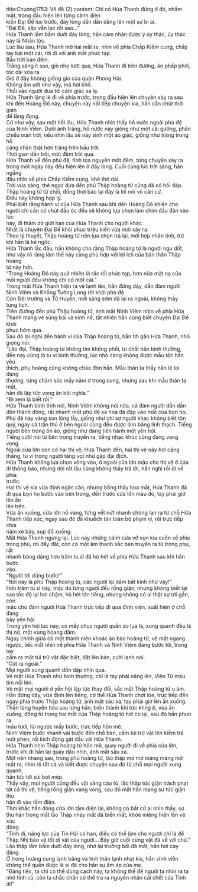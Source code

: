 title:Chương1753: Vô đề (2)
content:
Chỉ có Hứa Thanh đứng ở đó, nhắm mắt, trong đầu hiện lên từng cảnh diện<br>kiến Đại Đế lúc trước, đáy lòng dần dần dâng lên một sự bi ai.<br>“Đại Đế, sắp vẫn lạc rồi sao…”<br>Hứa Thanh lẩm bẩm dưới đáy lòng, hắn cảm nhận được ý ủy thác, ủy thác<br>này là Nhân tộc.<br>Lúc lâu sau, Hứa Thanh mở hai mắt ra, nhìn về phía Chấp Kiếm cung, chắp<br>tay bái một cái, rời đi với ánh mắt phức tạp.<br>Bầu trời ban đêm.<br>Trắng sáng ít sao, gió nhẹ lướt qua, Hứa Thanh đi trên đường, áo phấp phới,<br>tóc dài xõa ra.<br>Gió ở đây không giống gió của quận Phong Hải.<br>Không ẩm ướt như vậy, mà hơi khô.<br>Thổi vào người đưa tới cảm giác xa lạ.<br>Hứa Thanh lặng lẽ đi về phía trước, trong đầu hiện lên chuyện xảy ra sau<br>khi đến Hoàng Đô này, chuyện này nối tiếp chuyện kia, hắn cần chút thời gian<br>để lắng đọng.<br>Cứ như vậy, sau một hồi lâu, Hứa Thanh nhìn thấy hồ nước ngoài phủ đệ<br>của Ninh Viêm. Dưới ánh trăng, hồ nước này giống như một cái gương, phản<br>chiếu màn trời, nếu nhìn lâu sẽ nảy sinh một ảo giác, giống như trăng trong hồ<br>càng chân thật hơn trăng trên bầu trời.<br>Thời gian dần trôi, một đêm trôi qua.<br>Hứa Thanh về đến phủ đệ, tĩnh tọa nguyên một đêm, từng chuyện xảy ra<br>trong một ngày này đều hiện lên ở đáy lòng. Cuối cùng lúc trời sáng, hắn ngẩng<br>đầu nhìn về phía Chấp Kiếm cung, khẽ thở dài.<br>Trời vừa sáng, thẻ ngọc đưa đến phủ Thập hoàng tử cũng đã có hồi đáp.<br>Thập hoàng tử từ chối, đồng thời báo lại đây là lời nói vô căn cứ.<br>Điều này không hợp lý.<br>Phải biết rằng hành vi của Hứa Thanh sau khi đến Hoàng Đô khiến cho<br>người chỉ cần có chút đầu óc đều sẽ không lựa chọn làm chim đầu đàn vào lúc<br>này, đi thăm dò giới hạn của Hứa Thanh cho người khác.<br>Nhất là chuyện Đại Đế khôi phục triệu kiến vừa mới xảy ra.<br>Theo lý thuyết, Thập hoàng tử nên lựa chọn trả lại, mới hợp nhân tính, trừ<br>khi hắn là kẻ ngốc.<br>Hứa Thanh lắc đầu, hắn không cho rằng Thập hoàng tử là người ngu dốt,<br>như vậy rõ ràng làm thế này càng phù hợp với lợi ích của bản thân Thập hoàng<br>tử này hơn.<br>“Trong Hoàng Đô này quả nhiên là rắc rối phức tạp, hơn nữa mặt nạ của<br>mỗi người đều không chỉ có một cái.”<br>Trong mắt Hứa Thanh hiện ra vẻ lạnh lẽo, hắn đứng dậy, dẫn đám người<br>Ninh Viêm và Khổng Tường Long rời khỏi phủ đệ.<br>Còn Đội trưởng và Tử Huyền, mới sáng sớm đã lại ra ngoài, không thấy<br>tung tích.<br>Trên đường đến phủ Thập hoàng tử, ánh mắt Ninh Viêm nhìn về phía Hứa<br>Thanh mang vẻ sùng bái và kính nể, tất nhiên hắn cũng biết chuyện Đại Đế khôi<br>phục hôm qua.<br>Sau đó lại nghĩ đến hành vi của Thập hoàng tử, hắn tới gần Hứa Thanh, nhỏ<br>giọng nói:<br>“Lão đại, Thập hoàng tử không tim không phổi, tư chất hắn bình thường,<br>đến nay cũng là tu vi bình thường, lúc nhỏ càng không được mẫu tộc hắn yêu<br>thích, phụ hoàng cũng không chào đón hắn. Mẫu thân ta thấy hắn lẻ loi đáng<br>thương, từng chăm sóc mấy năm ở trong cung, nhưng sau khi mẫu thân ta mất,<br>hắn đã lập tức vong ân bội nghĩa.”<br>“Đi xem là biết rồi.”<br>Hứa Thanh bình tĩnh nói, Ninh Viêm không nói nữa, cả đám người dần dần<br>đến thành đông, rất nhanh một phủ đệ xa hoa đã đập vào mắt của bọn họ.<br>Phủ đệ này vàng son lộng lẫy, giống như chỉ sợ người khác không biết tôn<br>quý, ngay cả trấn thú ở bên ngoài cũng đều được làm bằng linh thạch. Tiếng<br>người bên trong ồn ào, giống như đang tiến hành một yến hội.<br>Tiếng cười nói từ bên trong truyền ra, tiếng nhạc khúc cũng đang vang<br>vọng.<br>Ngoài cửa lớn còn có hai thị vệ, Hứa Thanh đến, hai thị vệ này hơi căng<br>thẳng, tu vi trong người tăng vọt như gặp đại địch.<br>Hứa Thanh không lựa chọn xông vào, ở ngoài cửa lớn mặc cho thị vệ ở cửa<br>đi thông báo, nhưng đợi rất lâu cũng không thấy trả lời, hắn nghĩ rồi đi về phía<br>trước.<br>Hai thị vệ kia vừa định ngăn cản, nhưng bỗng thấy hoa mắt, Hứa Thanh đã<br>đi qua bọn họ bước vào bên trong, đến trước cửa lớn màu đỏ, tay phải giơ lên ấn<br>lên trên.<br>Vừa ấn xuống, cửa lớn nổ vang, từng vết nứt nhanh chóng lan ra từ chỗ Hứa<br>Thanh tiếp xúc, ngay sau đó đã khuếch tán toàn bộ phạm vi, rồi trực tiếp chia<br>năm xẻ bảy, sụp đổ xuống.<br>Mắt Hứa Thanh ngưng lại. Lúc này những cánh cửa vỡ vụn kia cuốn về phía<br>trong phủ, rơi đầy đất, còn có một âm thanh sắc bén truyền ra từ trong phủ, rất<br>nhanh bóng dáng hơn trăm tu sĩ đã hò hét về phía Hứa Thanh sau khi hắn bước<br>vào.<br>“Người tới dừng bước!”<br>“Nơi này là phủ Thập hoàng tử, các ngươi lại dám bất kính như vậy!”<br>Hơn trăm tu sĩ này, mặc dù từng người đều rống giận, nhưng không biết tại<br>sao tốc độ lại hơi chậm, hò hét lớn tiếng, nhưng không có ai thật sự tới gần, còn<br>mặc cho đám người Hứa Thanh trực tiếp đi qua đình viện, xuất hiện ở chỗ đang<br>bày yến hội.<br>Trong yến hội lúc này, có mấy chục người quần áo lụa là, xung quanh đều là<br>thị nữ, một vùng hoang dâm.<br>Ngay chính giữa có một thanh niên khoác áo bào hoàng tử, vẻ mặt ngang<br>ngược, liếc mắt nhìn về phía Hứa Thanh và Ninh Viêm đang bước tới, trong tay<br>cầm ra một túi trữ vật đặc biệt, đặt lên bàn, cười lạnh nói.<br>“Cút ra ngoài.”<br>Mọi người xung quanh dồn dập nhìn qua.<br>Vẻ mặt Hứa Thanh như bình thường, chỉ là tay phải nâng lên, Viên Tử màu<br>tím nổi lên.<br>Vẻ mặt mọi người ở yến hội lập tức thay đổi, sắc mặt Thập hoàng tử u ám.<br>Hắn đứng dậy, vừa định lên tiếng, cơ thể Hứa Thanh chợt lóe, trực tiếp đến<br>ngay phía trước Thập hoàng tử, ánh mắt sâu xa, tay phải giơ lên ấn xuống.<br>Thần tàng huyễn hóa sau lưng hắn, biến thành khí tức kh*ng b*, vừa ấn<br>xuống, đồng tử trong hai mắt của Thập hoàng tử hơi co lại, sau đó hắn phun ra<br>máu tươi, lùi ngược mấy bước, trực tiếp hôn mê.<br>Ninh Viêm bước nhanh vài bước đến chỗ bàn, cầm túi trữ vật lên kiểm trả<br>một phen, rồi kích động gật đầu với Hứa Thanh.<br>Hứa Thanh nhìn Thập hoàng tử hôn mê, quay người đi về phía cửa lớn,<br>trước khi đi hắn lại quay đầu nhìn, ánh mắt sâu xa.<br>Một nén nhang sau, trong phủ hoàng tử, lão thập mơ mơ màng màng mở<br>mắt ra, nhìn rõ tất cả và biết được chuyện sau đó từ chỗ mọi người xung quanh,<br>hắn tức tới sùi bọt mép.<br>Thấy vậy, mọi người cũng đều vội vàng cáo từ, lão thập tức giận trách phạt<br>tất cả thị vệ, tiếng rống giận vang vọng, sau đó mắt hắn mang sự tức giận thù<br>hận đi vào tẩm điện.<br>Thời khắc hắn đóng cửa lớn tẩm điện lại, không có bất cứ ai nhìn thấy, sự<br>thù hận trong mắt lão Thập nháy mắt đã biến mất, khóe miệng hiện lên vẻ xúc<br>động.<br>“Tình di, năng lực của Tín Hải có hạn, điều có thể làm cho ngươi chỉ là để<br>Thập Nhị bảo vệ tốt di vật của ngươi… Bây giờ cuối cùng vật đã về với chủ.”<br>Lão thập lẩm bẩm dưới đáy lòng, nhớ lại trưởng bối đã mất, hắn hơi cay<br>đắng.<br>Ở trong hoàng cung lạnh băng và tình thân lạnh nhạt kia, hắn vĩnh viễn<br>không thể quên được là ai đã cho hắn sự ấm áp của mẹ.<br>“Đáng tiếc, ta chỉ có thể dùng cách này, ta không thể để người ta nhìn ra ta<br>nhớ tình cũ, còn ta chắc chắn có thể tra ra nguyên nhân cái chết của Tình di!”